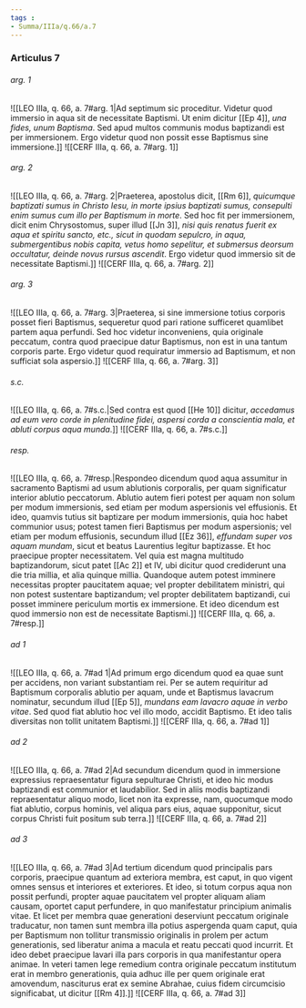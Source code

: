 ```yaml
---
tags : 
- Summa/IIIa/q.66/a.7
---
```


### Articulus 7

###### arg. 1
![[LEO IIIa, q. 66, a. 7#arg. 1|Ad septimum sic proceditur. Videtur quod immersio in aqua sit de necessitate Baptismi. Ut enim dicitur [[Ep 4]], *una fides, unum Baptisma*. Sed apud multos communis modus baptizandi est per immersionem. Ergo videtur quod non possit esse Baptismus sine immersione.]]
![[CERF IIIa, q. 66, a. 7#arg. 1]]

###### arg. 2
![[LEO IIIa, q. 66, a. 7#arg. 2|Praeterea, apostolus dicit, [[Rm 6]], *quicumque baptizati sumus in Christo Iesu, in morte ipsius baptizati sumus, consepulti enim sumus cum illo per Baptismum in morte*. Sed hoc fit per immersionem, dicit enim Chrysostomus, super illud [[Jn 3]], *nisi quis renatus fuerit ex aqua et spiritu sancto, etc., sicut in quodam sepulcro, in aqua, submergentibus nobis capita, vetus homo sepelitur, et submersus deorsum occultatur, deinde novus rursus ascendit*. Ergo videtur quod immersio sit de necessitate Baptismi.]]
![[CERF IIIa, q. 66, a. 7#arg. 2]]

###### arg. 3
![[LEO IIIa, q. 66, a. 7#arg. 3|Praeterea, si sine immersione totius corporis posset fieri Baptismus, sequeretur quod pari ratione sufficeret quamlibet partem aqua perfundi. Sed hoc videtur inconveniens, quia originale peccatum, contra quod praecipue datur Baptismus, non est in una tantum corporis parte. Ergo videtur quod requiratur immersio ad Baptismum, et non sufficiat sola aspersio.]]
![[CERF IIIa, q. 66, a. 7#arg. 3]]

###### s.c.
![[LEO IIIa, q. 66, a. 7#s.c.|Sed contra est quod [[He 10]] dicitur, *accedamus ad eum vero corde in plenitudine fidei, aspersi corda a conscientia mala, et abluti corpus aqua munda*.]]
![[CERF IIIa, q. 66, a. 7#s.c.]]

###### resp.
![[LEO IIIa, q. 66, a. 7#resp.|Respondeo dicendum quod aqua assumitur in sacramento Baptismi ad usum ablutionis corporalis, per quam significatur interior ablutio peccatorum. Ablutio autem fieri potest per aquam non solum per modum immersionis, sed etiam per modum aspersionis vel effusionis. Et ideo, quamvis tutius sit baptizare per modum immersionis, quia hoc habet communior usus; potest tamen fieri Baptismus per modum aspersionis; vel etiam per modum effusionis, secundum illud [[Ez 36]], *effundam super vos aquam mundam*, sicut et beatus Laurentius legitur baptizasse. Et hoc praecipue propter necessitatem. Vel quia est magna multitudo baptizandorum, sicut patet [[Ac 2]] et IV, ubi dicitur quod crediderunt una die tria millia, et alia quinque millia. Quandoque autem potest imminere necessitas propter paucitatem aquae; vel propter debilitatem ministri, qui non potest sustentare baptizandum; vel propter debilitatem baptizandi, cui posset imminere periculum mortis ex immersione. Et ideo dicendum est quod immersio non est de necessitate Baptismi.]]
![[CERF IIIa, q. 66, a. 7#resp.]]

###### ad 1
![[LEO IIIa, q. 66, a. 7#ad 1|Ad primum ergo dicendum quod ea quae sunt per accidens, non variant substantiam rei. Per se autem requiritur ad Baptismum corporalis ablutio per aquam, unde et Baptismus lavacrum nominatur, secundum illud [[Ep 5]], *mundans eam lavacro aquae in verbo vitae*. Sed quod fiat ablutio hoc vel illo modo, accidit Baptismo. Et ideo talis diversitas non tollit unitatem Baptismi.]]
![[CERF IIIa, q. 66, a. 7#ad 1]]

###### ad 2
![[LEO IIIa, q. 66, a. 7#ad 2|Ad secundum dicendum quod in immersione expressius repraesentatur figura sepulturae Christi, et ideo hic modus baptizandi est communior et laudabilior. Sed in aliis modis baptizandi repraesentatur aliquo modo, licet non ita expresse, nam, quocumque modo fiat ablutio, corpus hominis, vel aliqua pars eius, aquae supponitur, sicut corpus Christi fuit positum sub terra.]]
![[CERF IIIa, q. 66, a. 7#ad 2]]

###### ad 3
![[LEO IIIa, q. 66, a. 7#ad 3|Ad tertium dicendum quod principalis pars corporis, praecipue quantum ad exteriora membra, est caput, in quo vigent omnes sensus et interiores et exteriores. Et ideo, si totum corpus aqua non possit perfundi, propter aquae paucitatem vel propter aliquam aliam causam, oportet caput perfundere, in quo manifestatur principium animalis vitae. Et licet per membra quae generationi deserviunt peccatum originale traducatur, non tamen sunt membra illa potius aspergenda quam caput, quia per Baptismum non tollitur transmissio originalis in prolem per actum generationis, sed liberatur anima a macula et reatu peccati quod incurrit. Et ideo debet praecipue lavari illa pars corporis in qua manifestantur opera animae. In veteri tamen lege remedium contra originale peccatum institutum erat in membro generationis, quia adhuc ille per quem originale erat amovendum, nasciturus erat ex semine Abrahae, cuius fidem circumcisio significabat, ut dicitur [[Rm 4]].]]
![[CERF IIIa, q. 66, a. 7#ad 3]]


